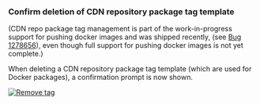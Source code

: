 ### Confirm deletion of CDN repository package tag template

(CDN repo package tag management is part of the work-in-progress support for
pushing docker images and was shipped recently, (see [Bug
1278656](https://bugzilla.redhat.com/1278656)), even though full support
for pushing docker images is not yet complete.)

When deleting a CDN repository package tag template (which are used
for Docker packages), a confirmation prompt is now shown.

[![Remove tag](images/3.12.3/removetag.png)](images/3.12.3/removetag.png)
